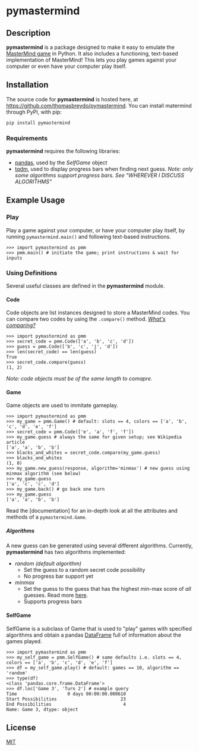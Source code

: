 # pymastermind
## Description
**pymastermind** is a package designed to make it easy to emulate the [MasterMind game](https://en.wikipedia.org/wiki/Mastermind_(board_game)) in Python. It also includes a functioning, text-based implementation of MasterMind! This lets you play games against your computer or even have your computer play itself. 

## Installation
The source code for **pymastermind** is hosted here, at https://github.com/thomasbreydo/pymastermind. You can install matermind through PyPI, with pip:
```zsh
pip install pymastermind
```
### Requirements
**pymastermind** requires the following libraries:
- [pandas](https://github.com/pandas-dev/pandas), used by the _SelfGame_ object
- [tqdm](https://github.com/tqdm/tqdm), used to display progress bars when finding next guess. _Note: only some algorithms support progress bars. See "WHEREVER I DISCUSS ALGORITHMS"_

## Example Usage
### Play
Play a game against your computer, or have your computer play itself, by running ```pymastermind.main()``` and following text-based instructions.
```python3
>>> import pymastermind as pmm
>>> pmm.main() # initiate the game; print instructions & wait for inputs
```
### Using Definitions
Several useful classes are defined in the **pymastermind** module.
#### Code
Code objects are list instances designed to store a MasterMind codes. You can compare two codes by using the ```.compare()``` method. [_What's comparing?_](https://en.wikipedia.org/wiki/Mastermind_(board_game)#Gameplay_and_rules)
```python3
>>> import pymastermind as pmm
>>> secret_code = pmm.Code(['a', 'b', 'c', 'd'])
>>> guess = pmm.Code(['b', 'c', 'j', 'd'])
>>> len(secret_code) == len(guess)
True
>>> secret_code.compare(guess)
(1, 2)
```
_Note: code objects must be of the same length to comapre._
#### Game
Game objects are used to immitate gameplay.
```python3
>>> import pymastermind as pmm
>>> my_game = pmm.Game() # default: slots == 4, colors == ['a', 'b', 'c', 'd', 'e', 'f']
>>> secret_code = pmm.Code(['e', 'a', 'f', 'f'])
>>> my_game.guess # always the same for given setup; see Wikipedia article
['a', 'a', 'b', 'b']
>>> blacks_and_whites = secret_code.compare(my_game.guess)
>>> blacks_and_whites
(1, 0)
>>> my_game.new_guess(response, algorithm='minmax') # new guess using minmax algorithm (see below)
>>> my_game.guess
['a', 'c', 'c', 'd']
>>> my_game.back() # go back one turn
>>> my_game.guess
['a', 'a', 'b', 'b']
```
Read the [documentation] for an in-depth look at all the attributes and methods of a ```pymastermind.Game```.
##### Algorithms
A new guess can be generated using several different algorithms. Currently, **pymastermind** has two algorithms implemented:
- _random (default algorithm)_
  - Set the guess to a random secret code possibility
  - No progress bar support yet
- _minmax_
  - Set the guess to the guess that has the highest min-max score of _all_ guesses. Read more [here](https://en.wikipedia.org/wiki/Mastermind_(board_game)#Five-guess_algorithm).
  - Supports progress bars
#### SelfGame
SelfGame is a subclass of Game that is used to "play" games with specified algorithms and obtain a pandas [DataFrame]() full of information about the games played.
```python3
>>> import pymastermind as pmm
>>> my_self_game = pmm.SelfGame() # same defaults i.e. slots == 4, colors == ['a', 'b', 'c', 'd', 'e', 'f']
>>> df = my_self_game.play() # default: games == 10, algorithm == 'random'
>>> type(df)
<class 'pandas.core.frame.DataFrame'>
>>> df.loc['Game 3', 'Turn 2'] # example query
Time                   0 days 00:00:00.000610
Start Possibilities                        23
End Possibilities                           4
Name: Game 3, dtype: object
```
## License
[MIT](https://choosealicense.com/licenses/mit/)
